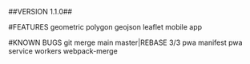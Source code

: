 ##VERSION 1.1.0##

#FEATURES
geometric polygon geojson leaflet mobile app

#KNOWN BUGS
git merge main master|REBASE 3/3
pwa manifest 
pwa service workers
webpack-merge

